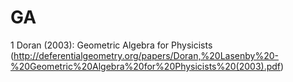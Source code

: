 # GA

1 Doran (2003): Geometric Algebra for Physicists (http://deferentialgeometry.org/papers/Doran,%20Lasenby%20-%20Geometric%20Algebra%20for%20Physicists%20(2003).pdf)
